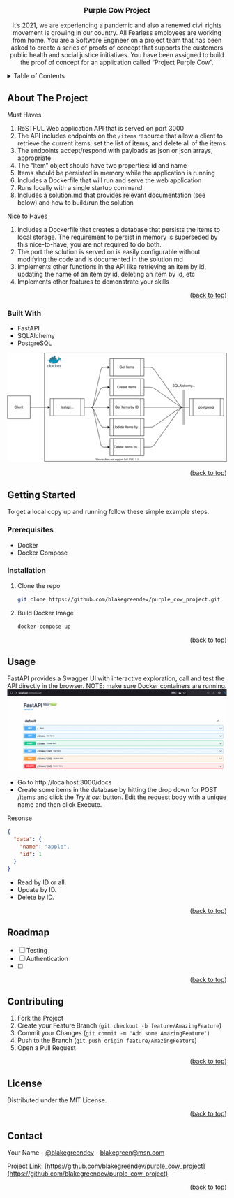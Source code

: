

<!-- Intro -->
<br />
<div align="center">

<h3 align="center">Purple Cow Project</h3>

  <p align="center">
    It’s 2021, we are experiencing a pandemic and also a renewed civil rights movement is growing in our country. All Fearless employees are working from home. You are a Software Engineer on a project team that has been asked to create a series of proofs of concept that supports the customers public health and social justice initiatives. You have been assigned to build the proof of concept for an application called “Project Purple Cow”.
    <br />
  </p>
</div>



<!-- TABLE OF CONTENTS -->
<details>
  <summary>Table of Contents</summary>
  <ol>
    <li>
      <a href="#about-the-project">About The Project</a>
      <ul>
        <li><a href="#built-with">Built With</a></li>
      </ul>
    </li>
    <li>
      <a href="#getting-started">Getting Started</a>
      <ul>
        <li><a href="#prerequisites">Prerequisites</a></li>
        <li><a href="#installation">Installation</a></li>
      </ul>
    </li>
    <li><a href="#usage">Usage</a></li>
    <li><a href="#roadmap">Roadmap</a></li>
    <li><a href="#contributing">Contributing</a></li>
    <li><a href="#license">License</a></li>
    <li><a href="#contact">Contact</a></li>
    <li><a href="#acknowledgments">Acknowledgments</a></li>
  </ol>
</details>



<!-- ABOUT THE PROJECT -->
## About The Project

Must Haves
1. ReSTFUL Web application API that is served on port 3000
2. The API includes endpoints on the `/items` resource that allow a client to retrieve the current items, set the list of items, and delete all of the items
3. The endpoints accept/respond with payloads as json or json arrays, appropriate
4. The “Item” object should have two properties: id and name
5. Items should be persisted in memory while the application is running
6. Includes a Dockerfile that will run and serve the web application
7. Runs locally with a single startup command
8. Includes a solution.md that provides relevant documentation (see below) and how to build/run the solution

Nice to Haves
1. Includes a Dockerfile that creates a database that persists the items to local storage. The requirement to persist in memory is superseded by this nice-to-have; you are not required to do both.
2. The port the solution is served on is easily configurable without modifying the code and is documented in the solution.md
3. Implements other functions in the API like retrieving an item by id, updating the name of an item by id, deleting an item by id, etc
4. Implements other features to demonstrate your skills

<p align="right">(<a href="#readme-top">back to top</a>)</p>



### Built With

* FastAPI
* SQLAlchemy
* PostgreSQL

![diagram](docs/api.drawio.svg)

<p align="right">(<a href="#readme-top">back to top</a>)</p>



<!-- GETTING STARTED -->
## Getting Started
To get a local copy up and running follow these simple example steps.

### Prerequisites

* Docker
* Docker Compose

### Installation


1. Clone the repo
   ```sh
   git clone https://github.com/blakegreendev/purple_cow_project.git
   ```
2. Build Docker Image
   ```sh
   docker-compose up
   ```


<p align="right">(<a href="#readme-top">back to top</a>)</p>



<!-- USAGE EXAMPLES -->
## Usage
FastAPI provides a Swagger UI with interactive exploration, call and test the API directly in the browser. NOTE: make sure Docker containers are running.
![docs](docs/fastapi.png)
- Go to http://localhost:3000/docs
- Create some items in the database by hitting the drop down for POST /items and click the *Try it out* button. Edit the request body with a unique name and then click Execute.

Resonse 
```json
{
  "data": {
    "name": "apple",
    "id": 1
  }
}
```
- Read by ID or all.
- Update by ID.
- Delete by ID.

<p align="right">(<a href="#readme-top">back to top</a>)</p>



<!-- ROADMAP -->
## Roadmap

- [ ] Testing
- [ ] Authentication
- [ ] 


<p align="right">(<a href="#readme-top">back to top</a>)</p>



<!-- CONTRIBUTING -->
## Contributing

1. Fork the Project
2. Create your Feature Branch (`git checkout -b feature/AmazingFeature`)
3. Commit your Changes (`git commit -m 'Add some AmazingFeature'`)
4. Push to the Branch (`git push origin feature/AmazingFeature`)
5. Open a Pull Request

<p align="right">(<a href="#readme-top">back to top</a>)</p>



<!-- LICENSE -->
## License

Distributed under the MIT License. 

<p align="right">(<a href="#readme-top">back to top</a>)</p>



<!-- CONTACT -->
## Contact

Your Name - [@blakegreendev](https://twitter.com/blakegreendev) - blakegreen@msn.com

Project Link: [https://github.com/blakegreendev/purple_cow_project](https://github.com/blakegreendev/purple_cow_project)

<p align="right">(<a href="#readme-top">back to top</a>)</p>




